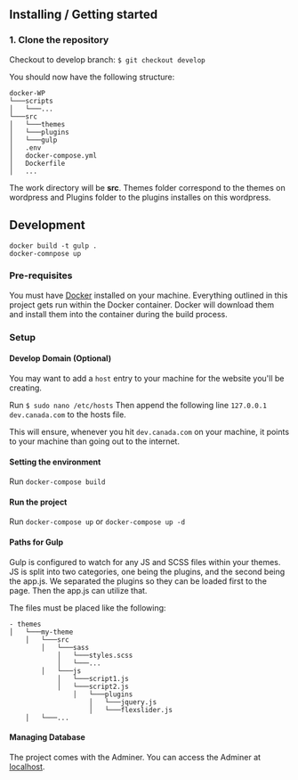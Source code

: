 ## Installing / Getting started

### 1. Clone the repository

Checkout to develop branch:
```$ git checkout develop```

You should now have the following structure:

```
docker-WP
└───scripts
│   └───...
└───src
│   └───themes
│   └───plugins
│   └───gulp
│   .env
│   docker-compose.yml
│   Dockerfile
│   ...
```

The work directory will be **src**. Themes folder correspond to the themes on wordpress and Plugins folder to the plugins installes on this wordpress.

## Development
```
docker build -t gulp .
docker-comnpose up
```
### Pre-requisites
You must have [Docker](https://www.docker.com/) installed on your machine. Everything outlined in this project gets run within the Docker container. Docker will download them and install them into the container during the build process.

### Setup

#### Develop Domain (Optional)

You may want to add a `host` entry to your machine for the website you'll be creating. 

Run `$ sudo nano /etc/hosts` 
Then  append the following line `127.0.0.1	dev.canada.com` to the hosts file. 

This will ensure, whenever you hit `dev.canada.com` on your machine, it points to your machine than going out to the internet.

#### Setting the environment

Run `docker-compose build`

#### Run the project

Run `docker-compose up` or `docker-compose up -d`

#### Paths for Gulp 
Gulp is configured to watch for any JS and SCSS files within your themes. JS is split into two categories, one being the plugins, and the second being the app.js. We separated the plugins so they can be loaded first to the page. Then the app.js can utilize that.

The files must be placed like the following:
```
- themes
│   └───my-theme
    │   └───src
        │   └───sass
            │   └───styles.scss
            │   └───...
        │   └───js
            │   └───script1.js
            │   └───script2.js
                │   └───plugins
                    │   └───jquery.js
                    │   └───flexslider.js
    │   └───...
```

#### Managing Database
The project comes with the Adminer. You can access the Adminer at [localhost](http://localhost).

